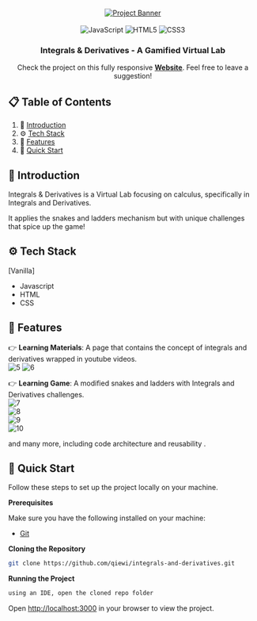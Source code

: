<div align="center">
  <br />
    <a href="https://integrals-and-derivatives.vercel.app" target="_blank">
      <img src="https://github.com/user-attachments/assets/33210117-cc61-4a1c-a26a-a7192d5d2f2b" alt="Project Banner">
    </a>
  <br />

  <br>
  <div>
    <img src="https://img.shields.io/badge/javascript-%23323330.svg?style=for-the-badge&logo=javascript&logoColor=%23F7DF1E" alt="JavaScript" />
    <img src="https://img.shields.io/badge/html5-%23E34F26.svg?style=for-the-badge&logo=html5&logoColor=white" alt="HTML5" />
    <img src="https://img.shields.io/badge/css3-%231572B6.svg?style=for-the-badge&logo=css3&logoColor=white" alt="CSS3" />
  </div>

  <h3 align="center">Integrals & Derivatives - A Gamified Virtual Lab</h3>

   <div align="center">
     Check the project on this fully responsive <a href="https://integrals-and-derivatives.vercel.app" target="_blank"><b>Website</b></a>. Feel free to leave a suggestion!
    </div>
</div>

## 📋 <a name="table">Table of Contents</a>

1. 🤖 [Introduction](#introduction)
2. ⚙️ [Tech Stack](#tech-stack)
3. 🔋 [Features](#features)
4. 🚀 [Quick Start](#quick-start)

## <a name="introduction">🚨 Introduction</a>

Integrals & Derivatives is a Virtual Lab focusing on calculus, specifically in Integrals and Derivatives. 

It applies the snakes and ladders mechanism but with unique challenges that spice up the game!


## <a name="tech-stack">⚙️ Tech Stack</a>

[Vanilla]
- Javascript
- HTML
- CSS

## <a name="features">🔋 Features</a>

👉 **Learning Materials**: A page that contains the concept of integrals and derivatives wrapped in youtube videos.
<br>
![5](https://github.com/user-attachments/assets/17b99b96-c41f-42f0-bdec-91be0612390f)
![6](https://github.com/user-attachments/assets/18acee0f-e33c-40e6-a9bb-f81817927ee8)

👉 **Learning Game**: A modified snakes and ladders with Integrals and Derivatives challenges.
<br>
![7](https://github.com/user-attachments/assets/87ae71f3-2283-429d-be81-06953e34e091)
<br>
![8](https://github.com/user-attachments/assets/c50cb14a-2437-43ed-9ecb-ea55af079794)
<br>
![9](https://github.com/user-attachments/assets/7aba4999-1ff8-4cb8-a711-2b559635fe35)
<br>
![10](https://github.com/user-attachments/assets/61132f15-ad9d-4de8-8293-b8c5dd8bd397)

and many more, including code architecture and reusability .

## <a name="quick-start">🚀 Quick Start</a>

Follow these steps to set up the project locally on your machine.

**Prerequisites**

Make sure you have the following installed on your machine:

- [Git](https://git-scm.com/)

**Cloning the Repository**

```bash
git clone https://github.com/qiewi/integrals-and-derivatives.git
```

**Running the Project**

```bash
using an IDE, open the cloned repo folder 
```

Open [http://localhost:3000](http://localhost:3000) in your browser to view the project.

